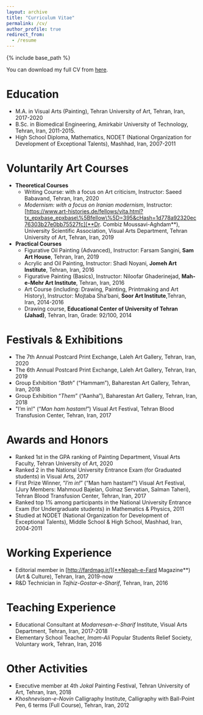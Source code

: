 ```yaml
---
layout: archive
title: "Curriculum Vitae"
permalink: /cv/
author_profile: true
redirect_from:
  - /resume
---
```


{% include base_path %}

You can download my full CV from [here](http://azadehbagheri72.github.io/files/cv-azadehbagheri.pdf).


Education
======
* M.A. in Visual Arts (Painting), Tehran University of Art, Tehran, Iran, 2017-2020
* B.Sc. in Biomedical Engineering, Amirkabir University of Technology, Tehran, Iran, 2011-2015.
* High School Diploma, Mathematics, NODET (National Organization for Development of Exceptional Talents), Mashhad, Iran, 2007-2011

Voluntarily Art Courses
======
* **Theoretical Courses**
  * Writing Course: with a focus on Art criticism, Instructor: Saeed Babavand, Tehran, Iran, 2020
  * _Modernism: with a focus on Iranian modernism_, Instructor: [https://www.art-histories.de/fellows/vita.html?tx_epxbase_epxbase\%5Bfellow\%5D=395&cHash=1d778a92320ec76303b27e0bb75527fc](**Dr. Combiz Moussavi-Aghdam**), University Scientific Association, Visual Arts Department, Tehran University of Art, Tehran, Iran, 2019
* **Practical Courses**
  * Figurative Oil Painting (Advanced), Instructor: Farsam Sangini, **Sam Art House**, Tehran, Iran, 2019
  * Acrylic and Oil Painting, Instructor: Shadi Noyani, **Jomeh Art Institute**, Tehran, Iran, 2016
  * Figurative Painting (Basics), Instructor: Niloofar Ghaderinejad, **Mah-e-Mehr Art Institute**, Tehran, Iran, 2016
  * Art Course (including: Drawing, Painting, Printmaking and Art History), Instructor: Mojtaba Sha’bani, **Soor Art Institute**,Tehran, Iran, 2014-2016
  * Drawing course, **Educational Center of University of Tehran (Jahad)**, Tehran, Iran, Grade: 92/100, 2014

Festivals & Exhibitions
======
* The 7th Annual Postcard Print Exchange, Laleh Art Gallery, Tehran, Iran, 2020
* The 6th Annual Postcard Print Exchange, Laleh Art Gallery, Tehran, Iran, 2019
* Group Exhibition “_Bath_” (“Hammam”), Baharestan Art Gallery, Tehran, Iran, 2018
* Group Exhibition “_Them_” (“Aanha”), Baharestan Art Gallery, Tehran, Iran, 2018
* "I’m in!" (“_Man ham hastam!_”) Visual Art Festival, Tehran Blood Transfusion Center, Tehran, Iran, 2017

Awards and Honors
======
* Ranked 1st in the GPA ranking of Painting Department, Visual Arts Faculty, Tehran University of Art, 2020
* Ranked 2 in the National University Entrance Exam (for Graduated students) in Visual Arts, 2017
* First Prize Winner, “_I’m in!_” (“Man ham hastam!”) Visual Art Festival, (Jury Members: Mahmoud Bajelan, Golnaz Servatian, Salman Taheri), Tehran Blood Transfusion Center, Tehran, Iran, 2017
* Ranked top 1% among participants in the National University Entrance Exam (for Undergraduate students) in Mathematics & Physics, 2011
* Studied at NODET (National Organization for Development of Exceptional Talents), Middle School & High School, Mashhad, Iran, 2004-2011

Working Experience
======
* Editorial member in  [http://fardmag.ir/](**Negah-e-Fard Magazine**) (Art \& Culture), Tehran, Iran, 2019-now
* R\&D Technician in _Tajhiz-Gostar-e-Sharif_, Tehran, Iran, 2016

Teaching Experience
======
* Educational Consultant at _Modarresan-e-Sharif_ Institute, Visual Arts Department, Tehran, Iran, 2017-2018
* Elementary School Teacher, _Imam-Ali_ Popular Students Relief Society, Voluntary work, Tehran, Iran, 2016

Other Activities
======
* Executive member at 4th _Jokal_ Painting Festival, Tehran University of Art, Tehran, Iran, 2018
* _Khoshnevisan-e-Novin_ Calligraphy Institute, Calligraphy with Ball-Point Pen, 6 terms (Full Course), Tehran, Iran, 2012


<!-- Work experience
======
* Summer 2015: Research Assistant
  * Github University
  * Duties included: Tagging issues
  * Supervisor: Professor Git

* Fall 2015: Research Assistant
  * Github University
  * Duties included: Merging pull requests
  * Supervisor: Professor Hub
  
Skills
======
* Skill 1
* Skill 2
  * Sub-skill 2.1
  * Sub-skill 2.2
  * Sub-skill 2.3
* Skill 3

Publications
======
  <ul>{% for post in site.publications %}
    {% include archive-single-cv.html %}
  {% endfor %}</ul>
  
Talks
======
  <ul>{% for post in site.talks %}
    {% include archive-single-talk-cv.html %}
  {% endfor %}</ul>
  
Teaching
======
  <ul>{% for post in site.teaching %}
    {% include archive-single-cv.html %}
  {% endfor %}</ul>
  
Service and leadership
======
* Currently signed in to 43 different slack teams -->
